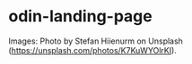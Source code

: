 # odin-landing-page

Images:
Photo by Stefan Hiienurm on Unsplash (https://unsplash.com/photos/K7KuWYOlrKI).
